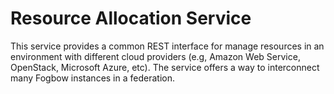 # Resource Allocation Service

This service provides a common REST interface for manage resources in an environment with different cloud providers (e.g, Amazon Web Service, OpenStack, Microsoft Azure, etc). The service offers a way to interconnect many Fogbow instances in a federation.
